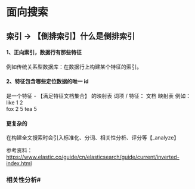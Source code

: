 # 面向搜索

## 索引 -> 【倒排索引】什么是倒排索引

#### 1、正向索引，数据行有那些特征
例如传统关系型数据库：在数据行上构建某个特征的索引。

#### 2、特征包含哪些定位数据的唯一 id
是一个特征 - 【满足特征文档集合】 的映射表
词项 / 特征： 文档 映射表 
例如：
like  1     2   
fox   2     5
tea   5

#### 更复杂的
在构建全文搜索时会引入标准化、分词、相关性分析、评分等【_analyze】

参考资料：https://www.elastic.co/guide/cn/elasticsearch/guide/current/inverted-index.html

### 相关性分析# 

